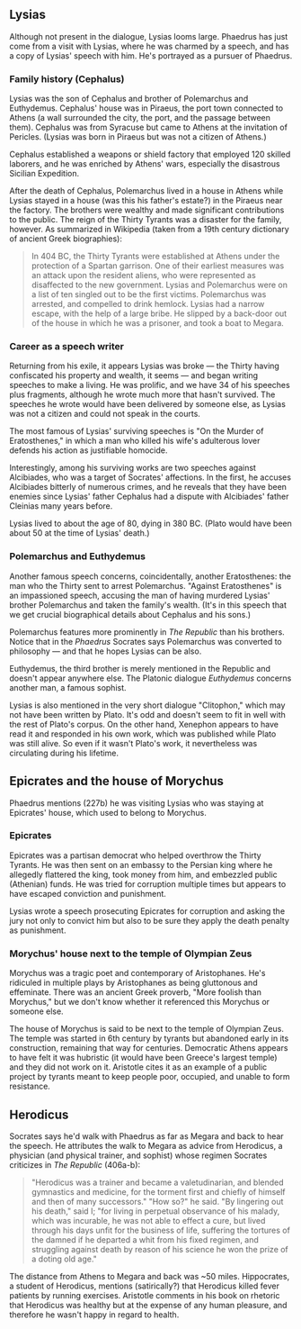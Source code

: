 ## Lysias

Although not present in the dialogue, Lysias looms large. Phaedrus has just come from a visit with Lysias, where he was charmed by a speech, and has a copy of Lysias' speech with him. He's portrayed as a pursuer of Phaedrus.

### Family history (Cephalus)

Lysias was the son of Cephalus and brother of Polemarchus and Euthydemus. Cephalus' house was in Piraeus, the port town connected to Athens (a wall surrounded the city, the port, and the passage between them). Cephalus was from Syracuse but came to Athens at the invitation of Pericles. (Lysias was born in Piraeus but was not a citizen of Athens.) 

Cephalus established a weapons or shield factory that employed 120 skilled laborers, and he was enriched by Athens' wars, especially the disastrous Sicilian Expedition.

After the death of Cephalus, Polemarchus lived in a house in Athens while Lysias stayed in a house (was this his father's estate?) in the Piraeus near the factory. The brothers were wealthy and made significant contributions to the public. The reign of the Thirty Tyrants was a disaster for the family, however. As summarized in Wikipedia (taken from a 19th century dictionary of ancient Greek biographies):

> In 404 BC, the Thirty Tyrants were established at Athens under the protection of a Spartan garrison. One of their earliest measures was an attack upon the resident aliens, who were represented as disaffected to the new government. Lysias and Polemarchus were on a list of ten singled out to be the first victims. Polemarchus was arrested, and compelled to drink hemlock. Lysias had a narrow escape, with the help of a large bribe. He slipped by a back-door out of the house in which he was a prisoner, and took a boat to Megara. 

### Career as a speech writer

Returning from his exile, it appears Lysias was broke — the Thirty having confiscated his property and wealth, it seems — and began writing speeches to make a living. He was prolific, and we have 34 of his speeches plus fragments, although he wrote much more that hasn't survived. The speeches he wrote would have been delivered by someone else, as Lysias was not a citizen and could not speak in the courts.

The most famous of Lysias' surviving speeches is "On the Murder of Eratosthenes," in which a man who killed his wife's adulterous lover defends his action as justifiable homocide. 

Interestingly, among his surviving works are two speeches against Alcibiades, who was a target of Socrates' affections. In the first, he accuses Alcibiades bitterly of numerous crimes, and he reveals that they have been enemies since Lysias' father Cephalus had a dispute with Alcibiades' father Cleinias many years before.

Lysias lived to about the age of 80, dying in 380 BC. (Plato would have been about 50 at the time of Lysias' death.)

### Polemarchus and Euthydemus

Another famous speech concerns, coincidentally, another Eratosthenes: the man who the Thirty sent to arrest Polemarchus. "Against Eratosthenes" is an impassioned speech, accusing the man of having murdered Lysias' brother Polemarchus and taken the family's wealth. (It's in this speech that we get crucial biographical details about Cephalus and his sons.)

Polemarchus features more prominently in *The Republic* than his brothers. Notice that in the *Phaedrus* Socrates says Polemarchus was converted to philosophy — and that he hopes Lysias can be also. 

Euthydemus, the third brother is merely mentioned in the Republic and doesn't appear anywhere else. The Platonic dialogue *Euthydemus* concerns another man, a famous sophist.

Lysias is also mentioned in the very short dialogue "Clitophon," which may not have been written by Plato. It's odd and doesn't seem to fit in well with the rest of Plato's corpus. On the other hand, Xenephon appears to have read it and responded in his own work, which was published while Plato was still alive. So even if it wasn't Plato's work, it nevertheless was circulating during his lifetime.

## Epicrates and the house of Morychus

Phaedrus mentions (227b) he was visiting Lysias who was staying at Epicrates' house, which used to belong to Morychus.


### Epicrates

Epicrates was a partisan democrat who helped overthrow the Thirty Tyrants. He was then sent on an embassy to the Persian king where he allegedly flattered the king, took money from him, and embezzled public (Athenian) funds. He was tried for corruption multiple times but appears to have escaped conviction and punishment.

Lysias wrote a speech prosecuting Epicrates for corruption and asking the jury not only to convict him but also to be sure they apply the death penalty as punishment.

### Morychus' house next to the temple of Olympian Zeus

Morychus was a tragic poet and contemporary of Aristophanes. He's ridiculed in multiple plays by Aristophanes as being gluttonous and effeminate. There was an ancient Greek proverb, "More foolish than Morychus," but we don't know whether it referenced this Morychus or someone else.

The house of Morychus is said to be next to the temple of Olympian Zeus. The temple was started in 6th century by tyrants but abandoned early in its construction, remaining that way for centuries. Democratic Athens appears to have felt it was hubristic (it would have been Greece's largest temple) and they did not work on it. Aristotle cites it as an example of a public project by tyrants meant to keep people poor, occupied, and unable to form resistance.

## Herodicus

Socrates says he'd walk with Phaedrus as far as Megara and back to hear the speech. He attributes the walk to Megara as advice from Herodicus, a physician (and physical trainer, and sophist) whose regimen Socrates criticizes in *The Republic* (406a-b):

> "Herodicus was a trainer and became a valetudinarian, and blended gymnastics and medicine, for the torment first and chiefly of himself and then of many successors." "How so?" he said. "By lingering out his death," said I; "for living in perpetual observance of his malady, which was incurable, he was not able to effect a cure, but lived through his days unfit for the business of life, suffering the tortures of the damned if he departed a whit from his fixed regimen, and struggling against death by reason of his science he won the prize of a doting old age."

The distance from Athens to Megara and back was ~50 miles. Hippocrates, a student of Herodicus, mentions (satirically?) that Herodicus killed fever patients by running exercises. Aristotle comments in his book on rhetoric that Herodicus was healthy but at the expense of any human pleasure, and therefore he wasn't happy in regard to health.
